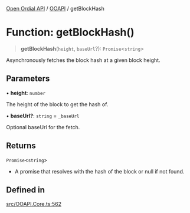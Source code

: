 [Open Ordial API](../../README.md) / [OOAPI](../README.md) / getBlockHash

# Function: getBlockHash()

> **getBlockHash**(`height`, `baseUrl`?): `Promise`\<`string`\>

Asynchronously fetches the block hash at a given block height.

## Parameters

• **height**: `number`

The height of the block to get the hash of.

• **baseUrl?**: `string` = `_baseUrl`

Optional baseUrl for the fetch.

## Returns

`Promise`\<`string`\>

- A promise that resolves with the hash of the block or null if not found.

## Defined in

[src/OOAPI.Core.ts:562](https://github.com/open-ordinal/open-ordinal-api/blob/70e118e56492403aed907a3616034144dfc18228/src/OOAPI.Core.ts#L562)
